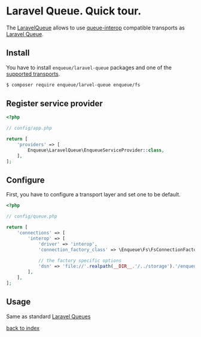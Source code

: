 # Laravel Queue. Quick tour.

The [LaravelQueue](https://github.com/php-enqueue/laravel-queue) allows to use [queue-interop](https://github.com/queue-interop/queue-interop) compatible transports as [Laravel Queue](https://laravel.com/docs/5.4/queues).

## Install

You have to install `enqueue/laravel-queue` packages and one of the [supported transports](https://github.com/php-enqueue/enqueue-dev/tree/master/docs/transport).

```bash
$ composer require enqueue/larvel-queue enqueue/fs
```

## Register service provider

```php
<?php

// config/app.php

return [
    'providers' => [
        Enqueue\LaravelQueue\EnqueueServiceProvider::class,
    ],
];
```

## Configure

First, you have to configure a transport layer and set one to be default.

```php
<?php

// config/queue.php

return [
    'connections' => [
        'interop' => [
            'driver' => 'interop',
            'connection_factory_class' => \Enqueue\Fs\FsConnectionFactory::class,
            
            // the factory specific options
            'dsn' => 'file://'.realpath(__DIR__.'/../storage').'/enqueue',
        ],
    ],
];
```

## Usage

Same as standard [Laravel Queues](https://laravel.com/docs/5.4/queues)

[back to index](../index.md)
